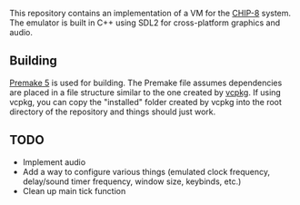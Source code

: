 This repository contains an implementation of a VM for the [CHIP-8](https://en.wikipedia.org/wiki/CHIP-8) system. The emulator is built in C++ using SDL2 for cross-platform graphics and audio.

## Building
[Premake 5](https://premake.github.io/download.html) is used for building. The Premake file assumes dependencies are placed in a file structure similar to the one created by [vcpkg](https://github.com/Microsoft/vcpkg). If using vcpkg, you can copy the "installed" folder created by vcpkg into the root directory of the repository and things should just work.

## TODO
- Implement audio
- Add a way to configure various things (emulated clock frequency, delay/sound timer frequency, window size, keybinds, etc.)
- Clean up main tick function
